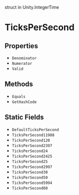 struct in Unity.IntegerTime
# TicksPerSecond

## Properties
- `Denominator`
- `Numerator`
- `Valid`
## Methods
- `Equals`
- `GetHashCode`
## Static Fields
- `DefaultTicksPerSecond`
- `TicksPerSecond11988`
- `TicksPerSecond120`
- `TicksPerSecond2397`
- `TicksPerSecond24`
- `TicksPerSecond2425`
- `TicksPerSecond25`
- `TicksPerSecond2997`
- `TicksPerSecond30`
- `TicksPerSecond50`
- `TicksPerSecond5994`
- `TicksPerSecond60`
